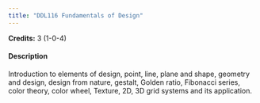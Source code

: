 ```yaml
---
title: "DDL116 Fundamentals of Design"
---
```

**Credits:** 3 (1-0-4)

#### Description
Introduction to elements of design, point, line, plane and shape, geometry and design, design from nature, gestalt, Golden ratio, Fibonacci series, color theory, color wheel, Texture, 2D, 3D grid systems and its application.